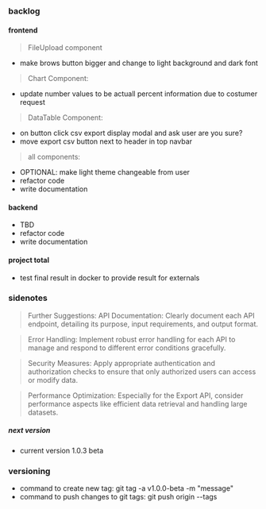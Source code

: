 ### backlog

#### frontend

> FileUpload component

- make brows button bigger and change to light background and dark font

> Chart Component:

- update number values to be actuall percent information due to costumer request

> DataTable Component:

- on button click csv export display modal and ask user are you sure?
- move export csv button next to header in top navbar

> all components:

- OPTIONAL: make light theme changeable from user
- refactor code
- write documentation

#### backend

- TBD
- refactor code
- write documentation

#### project total

- test final result in docker to provide result for externals

### sidenotes

> Further Suggestions:
> API Documentation: Clearly document each API endpoint, detailing its purpose, input requirements, and output format.

> Error Handling: Implement robust error handling for each API to manage and respond to different error conditions gracefully.

> Security Measures: Apply appropriate authentication and authorization checks to ensure that only authorized users can access or modify data.

> Performance Optimization: Especially for the Export API, consider performance aspects like efficient data retrieval and handling large datasets.

##### next version

- current version 1.0.3 beta

### versioning

- command to create new tag: git tag -a v1.0.0-beta -m "message"
- command to push changes to git tags: git push origin --tags
